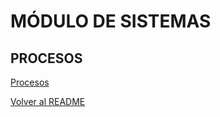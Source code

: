 # MÓDULO DE SISTEMAS

## PROCESOS

[Procesos](procesos/01_Introduccio.md)

[Volver al README](/jcacerescesliceu.github.io/README.md)
